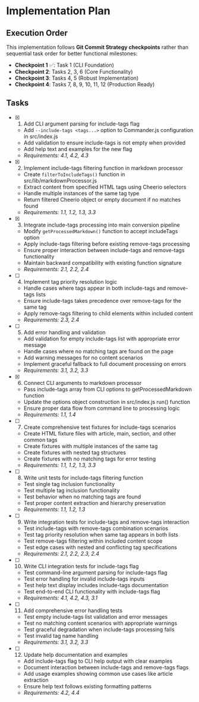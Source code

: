 # Implementation Plan

## Execution Order

This implementation follows **Git Commit Strategy checkpoints** rather than sequential task order for better functional milestones:

- **Checkpoint 1** ✅: Task 1 (CLI Foundation)
- **Checkpoint 2**: Tasks 2, 3, 6 (Core Functionality) 
- **Checkpoint 3**: Tasks 4, 5 (Robust Implementation)
- **Checkpoint 4**: Tasks 7, 8, 9, 10, 11, 12 (Production Ready)

## Tasks

- [x] 1. Add CLI argument parsing for include-tags flag
  - Add `--include-tags <tags...>` option to Commander.js configuration in src/index.js
  - Add validation to ensure include-tags is not empty when provided
  - Add help text and examples for the new flag
  - _Requirements: 4.1, 4.2, 4.3_

- [x] 2. Implement include-tags filtering function in markdown processor
  - Create `filterToIncludeTags()` function in src/lib/markdownProcessor.js
  - Extract content from specified HTML tags using Cheerio selectors
  - Handle multiple instances of the same tag type
  - Return filtered Cheerio object or empty document if no matches found
  - _Requirements: 1.1, 1.2, 1.3, 3.3_

- [x] 3. Integrate include-tags processing into main conversion pipeline
  - Modify `getProcessedMarkdown()` function to accept includeTags option
  - Apply include-tags filtering before existing remove-tags processing
  - Ensure proper interaction between include-tags and remove-tags functionality
  - Maintain backward compatibility with existing function signature
  - _Requirements: 2.1, 2.2, 2.4_

- [ ] 4. Implement tag priority resolution logic
  - Handle cases where tags appear in both include-tags and remove-tags lists
  - Ensure include-tags takes precedence over remove-tags for the same tag
  - Apply remove-tags filtering to child elements within included content
  - _Requirements: 2.3, 2.4_

- [ ] 5. Add error handling and validation
  - Add validation for empty include-tags list with appropriate error message
  - Handle cases where no matching tags are found on the page
  - Add warning messages for no content scenarios
  - Implement graceful fallback to full document processing on errors
  - _Requirements: 3.1, 3.2, 3.3_

- [x] 6. Connect CLI arguments to markdown processor
  - Pass include-tags array from CLI options to getProcessedMarkdown function
  - Update the options object construction in src/index.js run() function
  - Ensure proper data flow from command line to processing logic
  - _Requirements: 1.1, 1.4_

- [ ] 7. Create comprehensive test fixtures for include-tags scenarios
  - Create HTML fixture files with article, main, section, and other common tags
  - Create fixtures with multiple instances of the same tag
  - Create fixtures with nested tag structures
  - Create fixtures with no matching tags for error testing
  - _Requirements: 1.1, 1.2, 1.3, 3.3_

- [ ] 8. Write unit tests for include-tags filtering function
  - Test single tag inclusion functionality
  - Test multiple tag inclusion functionality
  - Test behavior when no matching tags are found
  - Test proper content extraction and hierarchy preservation
  - _Requirements: 1.1, 1.2, 1.3_

- [ ] 9. Write integration tests for include-tags and remove-tags interaction
  - Test include-tags with remove-tags combination scenarios
  - Test tag priority resolution when same tag appears in both lists
  - Test remove-tags filtering within included content scope
  - Test edge cases with nested and conflicting tag specifications
  - _Requirements: 2.1, 2.2, 2.3, 2.4_

- [ ] 10. Write CLI integration tests for include-tags flag
  - Test command-line argument parsing for include-tags flag
  - Test error handling for invalid include-tags inputs
  - Test help text display includes include-tags documentation
  - Test end-to-end CLI functionality with include-tags flag
  - _Requirements: 4.1, 4.2, 4.3, 3.1_

- [ ] 11. Add comprehensive error handling tests
  - Test empty include-tags list validation and error messages
  - Test no matching content scenarios with appropriate warnings
  - Test graceful degradation when include-tags processing fails
  - Test invalid tag name handling
  - _Requirements: 3.1, 3.2, 3.3_

- [ ] 12. Update help documentation and examples
  - Add include-tags flag to CLI help output with clear examples
  - Document interaction between include-tags and remove-tags flags
  - Add usage examples showing common use cases like article extraction
  - Ensure help text follows existing formatting patterns
  - _Requirements: 4.2, 4.4_
